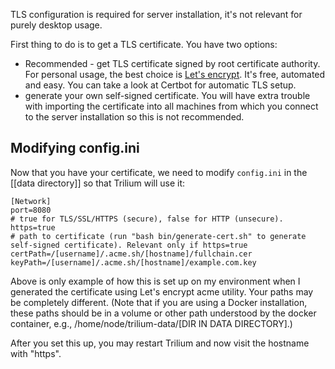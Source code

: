 TLS configuration is required for server installation, it's not relevant for purely desktop usage.

First thing to do is to get a TLS certificate. You have two options:

* Recommended - get TLS certificate signed by root certificate authority. For personal usage, the best choice is [Let's encrypt](https://letsencrypt.org). It's free, automated and easy. You can take a look at Certbot for automatic TLS setup.
* generate your own self-signed certificate. You will have extra trouble with importing the certificate into all machines from which you connect to the server installation so this is not recommended.

## Modifying config.ini

Now that you have your certificate, we need to modify `config.ini` in the [[data directory]] so that Trilium will use it:

```
[Network]
port=8080
# true for TLS/SSL/HTTPS (secure), false for HTTP (unsecure).
https=true
# path to certificate (run "bash bin/generate-cert.sh" to generate self-signed certificate). Relevant only if https=true
certPath=/[username]/.acme.sh/[hostname]/fullchain.cer
keyPath=/[username]/.acme.sh/[hostname]/example.com.key
``` 

Above is only example of how this is set up on my environment when I generated the certificate using Let's encrypt acme utility. Your paths may be completely different. (Note that if you are using a Docker installation, these paths should be in a volume or other path understood by the docker container, e.g., /home/node/trilium-data/[DIR IN DATA DIRECTORY].)

After you set this up, you may restart Trilium and now visit the hostname with "https".